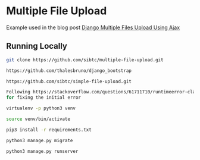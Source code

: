 # Multiple File Upload

Example used in the blog post [Django Multiple Files Upload Using Ajax](https://simpleisbetterthancomplex.com/tutorial/2016/11/22/django-multiple-file-upload-using-ajax.html)

## Running Locally

```bash
git clone https://github.com/sibtc/multiple-file-upload.git

https://github.com/thalesbruno/django_bootstrap

https://github.com/sibtc/simple-file-upload.git

Following https://stackoverflow.com/questions/61711710/runtimeerror-class-not-set-defining-abstractbaseuser-as-class-django-co
for fixing the initial error
```

```bash
virtualenv -p python3 venv
```

```bash
source venv/bin/activate
```

```bash
pip3 install -r requirements.txt
```

```bash
python3 manage.py migrate
```

```bash
python3 manage.py runserver
```